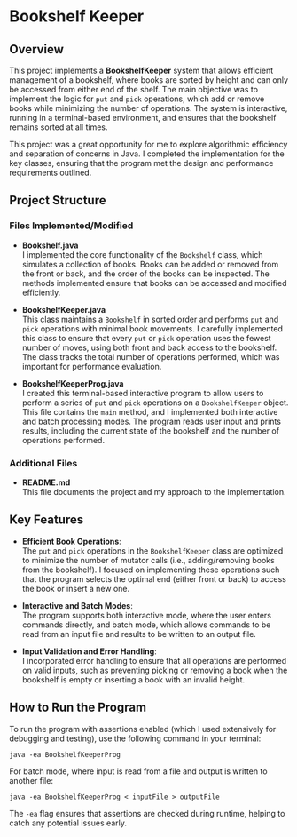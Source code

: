 # **Bookshelf Keeper**

## **Overview**

This project implements a **BookshelfKeeper** system that allows efficient management of a bookshelf, where books are sorted by height and can only be accessed from either end of the shelf. The main objective was to implement the logic for `put` and `pick` operations, which add or remove books while minimizing the number of operations. The system is interactive, running in a terminal-based environment, and ensures that the bookshelf remains sorted at all times.

This project was a great opportunity for me to explore algorithmic efficiency and separation of concerns in Java. I completed the implementation for the key classes, ensuring that the program met the design and performance requirements outlined.

## **Project Structure**

### **Files Implemented/Modified**

- **Bookshelf.java**  
  I implemented the core functionality of the `Bookshelf` class, which simulates a collection of books. Books can be added or removed from the front or back, and the order of the books can be inspected. The methods implemented ensure that books can be accessed and modified efficiently.

- **BookshelfKeeper.java**  
  This class maintains a `Bookshelf` in sorted order and performs `put` and `pick` operations with minimal book movements. I carefully implemented this class to ensure that every `put` or `pick` operation uses the fewest number of moves, using both front and back access to the bookshelf. The class tracks the total number of operations performed, which was important for performance evaluation.

- **BookshelfKeeperProg.java**  
  I created this terminal-based interactive program to allow users to perform a series of `put` and `pick` operations on a `BookshelfKeeper` object. This file contains the `main` method, and I implemented both interactive and batch processing modes. The program reads user input and prints results, including the current state of the bookshelf and the number of operations performed.

### **Additional Files**
- **README.md**  
  This file documents the project and my approach to the implementation.

## **Key Features**

- **Efficient Book Operations**:  
  The `put` and `pick` operations in the `BookshelfKeeper` class are optimized to minimize the number of mutator calls (i.e., adding/removing books from the bookshelf). I focused on implementing these operations such that the program selects the optimal end (either front or back) to access the book or insert a new one.

- **Interactive and Batch Modes**:  
  The program supports both interactive mode, where the user enters commands directly, and batch mode, which allows commands to be read from an input file and results to be written to an output file.

- **Input Validation and Error Handling**:  
  I incorporated error handling to ensure that all operations are performed on valid inputs, such as preventing picking or removing a book when the bookshelf is empty or inserting a book with an invalid height.

## **How to Run the Program**

To run the program with assertions enabled (which I used extensively for debugging and testing), use the following command in your terminal:

```
java -ea BookshelfKeeperProg
```

For batch mode, where input is read from a file and output is written to another file:

```
java -ea BookshelfKeeperProg < inputFile > outputFile
```

The `-ea` flag ensures that assertions are checked during runtime, helping to catch any potential issues early.
